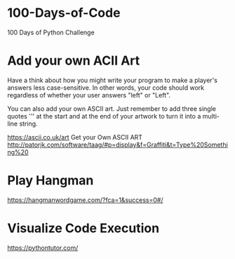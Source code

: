 # 100-Days-of-Code
100 Days of Python Challenge


# Add your own ACII Art

Have a think about how you might write your program to make a player's answers less case-sensitive. In other words, your code should work regardless of whether your user answers "left" or "Left".

You can also add your own ASCII art. Just remember to add three single quotes ''' at the start and at the end of your artwork to turn it into a multi-line string.

https://ascii.co.uk/art
Get your Own ASCII ART
http://patorjk.com/software/taag/#p=display&f=Graffiti&t=Type%20Something%20

# Play Hangman

https://hangmanwordgame.com/?fca=1&success=0#/

# Visualize Code Execution

https://pythontutor.com/
